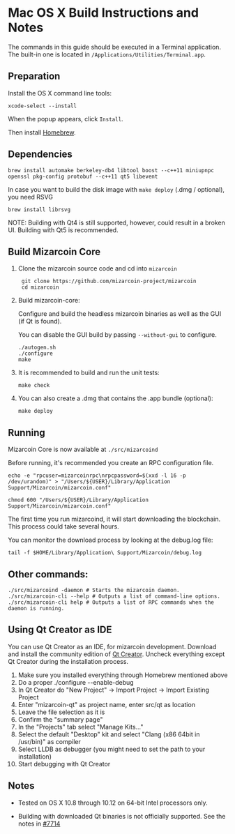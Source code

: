 Mac OS X Build Instructions and Notes
====================================
The commands in this guide should be executed in a Terminal application.
The built-in one is located in `/Applications/Utilities/Terminal.app`.

Preparation
-----------
Install the OS X command line tools:

`xcode-select --install`

When the popup appears, click `Install`.

Then install [Homebrew](http://brew.sh).

Dependencies
----------------------

    brew install automake berkeley-db4 libtool boost --c++11 miniupnpc openssl pkg-config protobuf --c++11 qt5 libevent

In case you want to build the disk image with `make deploy` (.dmg / optional), you need RSVG

    brew install librsvg

NOTE: Building with Qt4 is still supported, however, could result in a broken UI. Building with Qt5 is recommended.

Build Mizarcoin Core
------------------------

1. Clone the mizarcoin source code and cd into `mizarcoin`

        git clone https://github.com/mizarcoin-project/mizarcoin
        cd mizarcoin

2.  Build mizarcoin-core:

    Configure and build the headless mizarcoin binaries as well as the GUI (if Qt is found).

    You can disable the GUI build by passing `--without-gui` to configure.

        ./autogen.sh
        ./configure
        make

3.  It is recommended to build and run the unit tests:

        make check

4.  You can also create a .dmg that contains the .app bundle (optional):

        make deploy

Running
-------

Mizarcoin Core is now available at `./src/mizarcoind`

Before running, it's recommended you create an RPC configuration file.

    echo -e "rpcuser=mizarcoinrpc\nrpcpassword=$(xxd -l 16 -p /dev/urandom)" > "/Users/${USER}/Library/Application Support/Mizarcoin/mizarcoin.conf"

    chmod 600 "/Users/${USER}/Library/Application Support/Mizarcoin/mizarcoin.conf"

The first time you run mizarcoind, it will start downloading the blockchain. This process could take several hours.

You can monitor the download process by looking at the debug.log file:

    tail -f $HOME/Library/Application\ Support/Mizarcoin/debug.log

Other commands:
-------

    ./src/mizarcoind -daemon # Starts the mizarcoin daemon.
    ./src/mizarcoin-cli --help # Outputs a list of command-line options.
    ./src/mizarcoin-cli help # Outputs a list of RPC commands when the daemon is running.

Using Qt Creator as IDE
------------------------
You can use Qt Creator as an IDE, for mizarcoin development.
Download and install the community edition of [Qt Creator](https://www.qt.io/download/).
Uncheck everything except Qt Creator during the installation process.

1. Make sure you installed everything through Homebrew mentioned above
2. Do a proper ./configure --enable-debug
3. In Qt Creator do "New Project" -> Import Project -> Import Existing Project
4. Enter "mizarcoin-qt" as project name, enter src/qt as location
5. Leave the file selection as it is
6. Confirm the "summary page"
7. In the "Projects" tab select "Manage Kits..."
8. Select the default "Desktop" kit and select "Clang (x86 64bit in /usr/bin)" as compiler
9. Select LLDB as debugger (you might need to set the path to your installation)
10. Start debugging with Qt Creator

Notes
-----

* Tested on OS X 10.8 through 10.12 on 64-bit Intel processors only.

* Building with downloaded Qt binaries is not officially supported. See the notes in [#7714](https://github.com/bitcoin/bitcoin/issues/7714)
